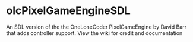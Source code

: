 # olcPixelGameEngineSDL
An SDL version of the the OneLoneCoder PixelGameEngine by David Barr that adds controller support.
View the wiki for credit and documentation

